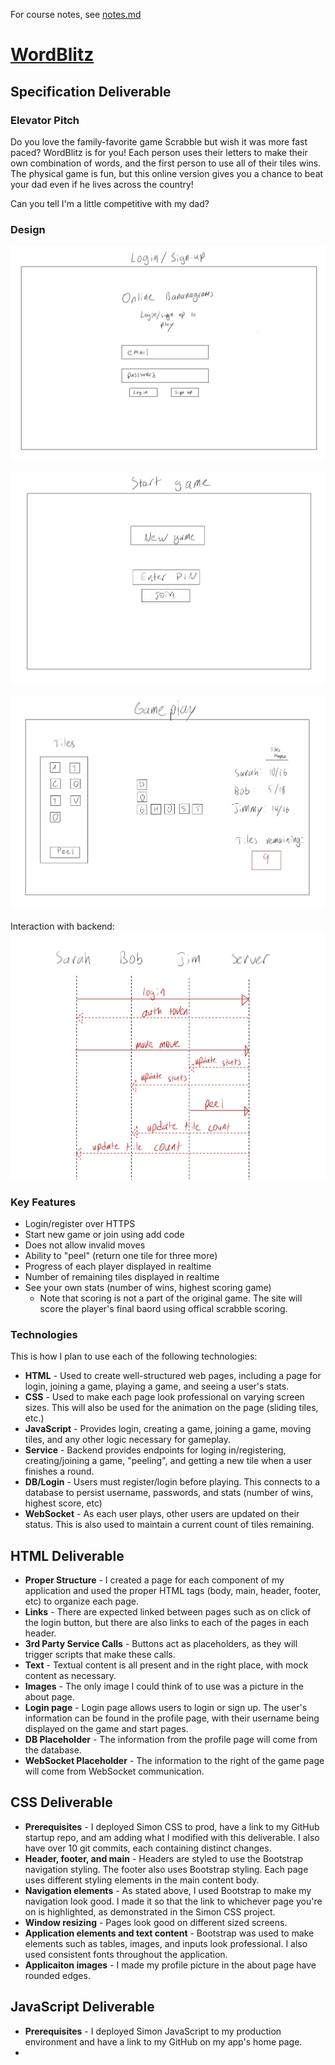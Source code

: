 For course notes, see [notes.md](notes.md)

# [WordBlitz](https://startup.wordblitz.click)

## Specification Deliverable

### Elevator Pitch
Do you love the family-favorite game Scrabble but wish it was more fast paced? WordBlitz is for you! Each person uses their letters to make their own combination of words, and the first person to use all of their tiles wins. The physical game is fun, but this online version gives you a chance to beat your dad even if he lives across the country! 

Can you tell I'm a little competitive with my dad?

### Design 
![Login page](photos/IMG_0066.JPG)

![Start game page](photos/IMG_0067.JPG)

![Gameplay page](photos/IMG_0068.JPG)

Interaction with backend:
![Request sequence](photos/IMG_0069.JPG)


### Key Features
- Login/register over HTTPS
- Start new game or join using add code
- Does not allow invalid moves
- Ability to "peel" (return one tile for three more)
- Progress of each player displayed in realtime
- Number of remaining tiles displayed in realtime
- See your own stats (number of wins, highest scoring game)
    - Note that scoring is not a part of the original game. The site will score the player's final baord using offical scrabble scoring. 

### Technologies
This is how I plan to use each of the following technologies:
- **HTML** - Used to create well-structured web pages, including a page for login, joining a game, playing a game, and seeing a user's stats. 
- **CSS** - Used to make each page look professional on varying screen sizes. This will also be used for the animation on the page (sliding tiles, etc.)
- **JavaScript** - Provides login, creating a game, joining a game, moving tiles, and any other logic necessary for gameplay. 
- **Service** - Backend provides endpoints for loging in/registering, creating/joining a game, "peeling", and getting a new tile when a user finishes a round. 
- **DB/Login** - Users must register/login before playing. This connects to a database to persist username, passwords, and stats (number of wins, highest score, etc)
- **WebSocket** - As each user plays, other users are updated on their status. This is also used to maintain a current count of tiles remaining. 

## HTML Deliverable
- **Proper Structure** - I created a page for each component of my application and used the proper HTML tags (body, main, header, footer, etc) to organize each page. 
- **Links** - There are expected linked between pages such as on click of the login button, but there are also links to each of the pages in each header. 
- **3rd Party Service Calls** - Buttons act as placeholders, as they will trigger scripts that make these calls. 
- **Text** - Textual content is all present and in the right place, with mock content as necessary.
- **Images** - The only image I could think of to use was a picture in the about page. 
- **Login page** - Login page allows users to login or sign up. The user's information can be found in the profile page, with their username being displayed on the game and start pages. 
- **DB Placeholder** - The information from the profile page will come from the database.
- **WebSocket Placeholder** - The information to the right of the game page will come from WebSocket communication. 

## CSS Deliverable
- **Prerequisites** - I deployed Simon CSS to prod, have a link to my GitHub startup repo, and am adding what I modified with this deliverable. I also have over 10 git commits, each containing distinct changes. 
- **Header, footer, and main** - Headers are styled to use the Bootstrap navigation styling. The footer also uses Bootstrap styling. Each page uses different styling elements in the main content body.
- **Navigation elements** - As stated above, I used Bootstrap to make my navigation look good. I made it so that the link to whichever page you're on is highlighted, as demonstrated in the Simon CSS project. 
- **Window resizing** - Pages look good on different sized screens. 
- **Application elements and text content** - Bootstrap was used to make elements such as tables, images, and inputs look professional. I also used consistent fonts throughout the application. 
- **Applicaiton images** - I made my profile picture in the about page have rounded edges. 

## JavaScript Deliverable
- **Prerequisites** - I deployed Simon JavaScript to my production environment and have a link to my GitHub on my app's home page.
- 